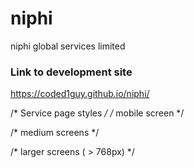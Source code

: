 # niphi
niphi global services limited

### Link to development site
https://coded1guy.github.io/niphi/



/* Service page styles */
/* mobile screen */



/* medium screens */



/* larger screens ( > 768px) */